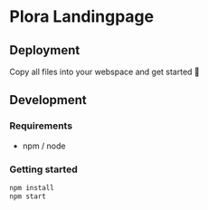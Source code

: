 # Plora Landingpage

## Deployment 

Copy all files into your webspace and get started 🚀

## Development

### Requirements

- npm / node

### Getting started

```bash
npm install
npm start
```